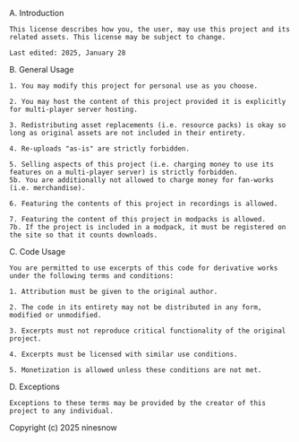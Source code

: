A. Introduction
    
    This license describes how you, the user, may use this project and its related assets. This license may be subject to change.

    Last edited: 2025, January 28

B. General Usage

    1. You may modify this project for personal use as you choose.

    2. You may host the content of this project provided it is explicitly for multi-player server hosting.

    3. Redistributing asset replacements (i.e. resource packs) is okay so long as original assets are not included in their entirety.

    4. Re-uploads "as-is" are strictly forbidden.

    5. Selling aspects of this project (i.e. charging money to use its features on a multi-player server) is strictly forbidden.
    5b. You are additionally not allowed to charge money for fan-works (i.e. merchandise).

    6. Featuring the contents of this project in recordings is allowed.

    7. Featuring the content of this project in modpacks is allowed.
    7b. If the project is included in a modpack, it must be registered on the site so that it counts downloads.

C. Code Usage

    You are permitted to use excerpts of this code for derivative works under the following terms and conditions:

    1. Attribution must be given to the original author.

    2. The code in its entirety may not be distributed in any form, modified or unmodified.
    
    3. Excerpts must not reproduce critical functionality of the original project.

    4. Excerpts must be licensed with similar use conditions.

    5. Monetization is allowed unless these conditions are not met.

D. Exceptions

    Exceptions to these terms may be provided by the creator of this project to any individual.

Copyright (c) 2025 ninesnow